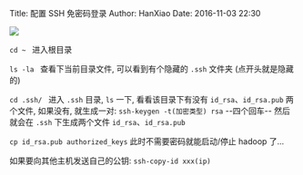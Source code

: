 Title: 配置 SSH 免密码登录
Author: HanXiao
Date: 2016-11-03 22:30

![]({static}/images/SSH/免密码登录原理.png)

`cd ~
` 进入根目录

`ls -la
` 查看下当前目录文件, 可以看到有个隐藏的 `.ssh` 文件夹 (点开头就是隐藏的)

`cd .ssh/
` 进入 `.ssh` 目录, `ls` 一下, 看看该目录下有没有 `id_rsa`、`id_rsa.pub` 两个文件, 如果没有, 就生成一对:
`ssh-keygen -t(加密类型) rsa`
--四个回车--
然后就会在 `.ssh` 下生成两个文件 `id_rsa`、`id_rsa.pub`

`cp id_rsa.pub authorized_keys`
此时不需要密码就能启动/停止 hadoop 了...

如果要向其他主机发送自己的公钥: `ssh-copy-id xxx(ip)`
